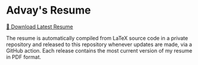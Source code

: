 # Advay's Resume

[📄 Download Latest Resume](https://github.com/advaypakhale/resume-releases/releases/latest/download/advay_pakhale_resume.pdf)

The resume is automatically compiled from LaTeX source code in a private repository and released to this repository whenever updates are made, via a GitHub action. Each release contains the most current version of my resume in PDF format.
